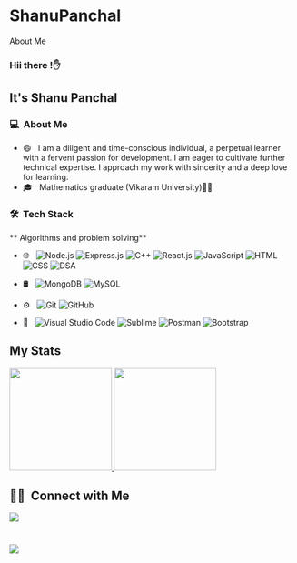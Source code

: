 # ShanuPanchal
About Me

<!--
**ranupl/ranupl** is a ✨ _special_ ✨ repository because its `README.md` (this file) appears on your GitHub profile.

Here are some ideas to get you started:

- 🔭 I’m currently working on ....
- 🌱 I’m currently learning ...
- 👯 I’m looking to collaborate on ...
- 🤔 I’m looking for help with ...
- 💬 Ask me about ...
- 📫 How to reach me: ...
- 😄 Pronouns: ...
- ⚡ Fun fact: ...
-->
  ### Hii there !✋

## It's Shanu Panchal

### 💻 &nbsp;About Me

- 😄 &nbsp; I am a diligent and time-conscious individual, a perpetual learner with a fervent passion for development. I am eager to cultivate further technical expertise. I approach my work with sincerity and a deep love for learning.
- 🎓 &nbsp; Mathematics graduate (Vikaram University)👩‍💻

### 🛠 &nbsp;Tech Stack

  ** Algorithms and problem solving**

- 🌐 &nbsp;
  ![Node.js](https://img.shields.io/badge/-Node.js-333333?style=flat&logo=node.js)
  ![Express.js](https://img.shields.io/badge/-Express.js-333333?style=flat&logo=express)
  ![C++](https://img.shields.io/badge/-C++-333333?style=flat&logo=C%2B%2B)
  ![React.js](https://img.shields.io/badge/-React.js-333333?style=flat&logo=react)
  ![JavaScript](https://img.shields.io/badge/-JavaScript-333333?style=flat&logo=javascript)
  ![HTML](https://img.shields.io/badge/-HTML-333333?style=flat&logo=html5)
  ![CSS](https://img.shields.io/badge/-CSS-333333?style=flat&logo=css3)
  ![DSA](https://img.shields.io/badge/-DSA-333333?style=flat)
  
- 🛢 &nbsp;
  ![MongoDB](https://img.shields.io/badge/-MongoDB-333333?style=flat&logo=mongodb)
  ![MySQL](https://img.shields.io/badge/-MySQL-333333?style=flat&logo=mysql)
 
- ⚙️ &nbsp;
  ![Git](https://img.shields.io/badge/-Git-333333?style=flat&logo=git)
  ![GitHub](https://img.shields.io/badge/-GitHub-333333?style=flat&logo=github)

- 🔧 &nbsp;
  ![Visual Studio Code](https://img.shields.io/badge/-Visual%20Studio%20Code-333333?style=flat&logo=visual-studio-code&logoColor=007ACC)
  ![Sublime](https://img.shields.io/badge/-Sublime-333333?style=flat&logo=Sublime)
  ![Postman](https://img.shields.io/badge/-Postman-333333?style=flat&logo=postman)
  ![Bootstrap](https://img.shields.io/badge/-Bootstrap-333333?style=flat&logo=bootstrap&logoColor=563D7C)

## My Stats

<p>
<a href="https://github.com/ranupl">
  <img height="180em" src="https://github-readme-stats.vercel.app/api?username=ranupl&show_icons=true&theme=dark" />
  <img height="180em" src="https://github-readme-stats-eight-theta.vercel.app/api/top-langs/?username=ranupl&layout=compact&langs_count=8&theme=algolia"/>
</a>
</p>

## 🤝🏻 &nbsp;Connect with Me

<p align="left">
</h1><a href="https://www.linkedin.com/in/shanupl/"><img src="https://img.shields.io/badge/-Ranu%20Panchal-0077B5?style=flat-square&logo=Linkedin&logoColor=white"/></a></h1>
<h1><a href="mailto:ranupl542011@gmail.com"><img src="https://img.shields.io/badge/-ranu542011@gmail.com-D14836?style=flat-square&logo=Gmail&logoColor=white"/></a></h1>


